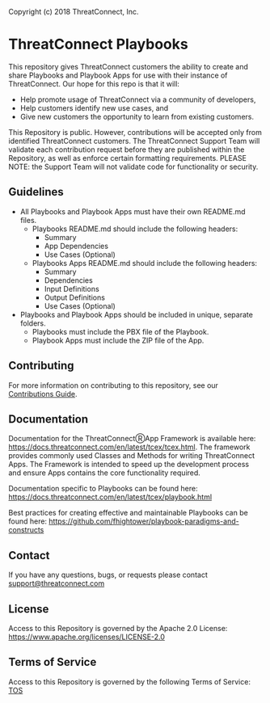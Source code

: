 Copyright (c) 2018 ThreatConnect, Inc.

# ThreatConnect Playbooks

This repository gives ThreatConnect customers the ability to create and share Playbooks and Playbook Apps for use with their instance of ThreatConnect. Our hope for this repo is that it will:

+ Help promote usage of ThreatConnect via a community of developers,
+ Help customers identify new use cases, and
+ Give new customers the opportunity to learn from existing customers.

This Repository is public. However, contributions will be accepted only from identified ThreatConnect customers. The ThreatConnect Support Team will validate each contribution request before they are published within the Repository, as well as enforce certain formatting requirements. PLEASE NOTE: the Support Team will not validate code for functionality or security.

## Guidelines

+ All Playbooks and Playbook Apps must have their own README.md files.
  + Playbooks README.md should include the following headers:
    + Summary
    + App Dependencies
    + Use Cases (Optional)
  + Playbooks Apps README.md should include the following headers:
    + Summary
    + Dependencies
    + Input Definitions
    + Output Definitions
    + Use Cases (Optional)
+ Playbooks and Playbook Apps should be included in unique, separate folders.
  + Playbooks must include the PBX file of the Playbook.
  + Playbook Apps must include the ZIP file of the App.

## Contributing

For more information on contributing to this repository, see our [Contributions Guide](https://github.com/ThreatConnect-Inc/threatconnect-playbooks/blob/master/CONTRIBUTION_GUIDE.md).

## Documentation

Documentation for the ThreatConnectⓇApp Framework is available here: https://docs.threatconnect.com/en/latest/tcex/tcex.html. The framework provides commonly used Classes and Methods for writing ThreatConnect Apps. The Framework is intended to speed up the development process and ensure Apps contains the core functionality required.

Documentation specific to Playbooks can be found here: https://docs.threatconnect.com/en/latest/tcex/playbook.html

Best practices for creating effective and maintainable Playbooks can be found here: https://github.com/fhightower/playbook-paradigms-and-constructs

## Contact
If you have any questions, bugs, or requests please contact support@threatconnect.com

## License
Access to this Repository is governed by the Apache 2.0 License: https://www.apache.org/licenses/LICENSE-2.0


## Terms of Service
Access to this Repository is governed by the following Terms of Service: [TOS](https://github.com/ThreatConnect-Inc/threatconnect-playbooks/blob/master/TOS.md)
